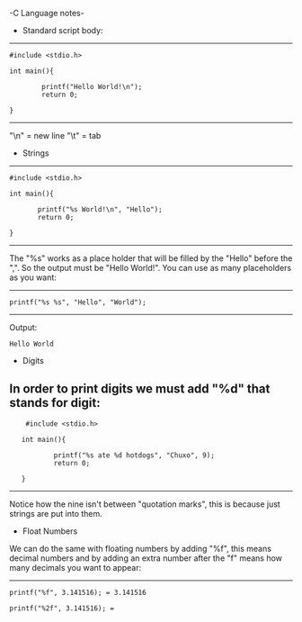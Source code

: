 -C Language notes-

* Standard script body:
-------------------------------------------------
    #include <stdio.h>

    int main(){

            printf("Hello World!\n");
            return 0;

    }
-------------------------------------------------

"\n" = new line
"\t" = tab


* Strings
-------------------------------------------------
    #include <stdio.h>

    int main(){

           printf("%s World!\n", "Hello");
           return 0;

    }
-------------------------------------------------

The "%s" works as a place holder that will be filled by the "Hello" before the ",". So the output must be "Hello World!".
You can use as many placeholders as you want:

-------------------------------------------------
    printf("%s %s", "Hello", "World");
-------------------------------------------------

Output:

    Hello World

* Digits

In order to print digits we must add "%d" that stands for digit:
-------------------------------------------------
        #include <stdio.h>

       int main(){

               printf("%s ate %d hotdogs", "Chuxo", 9);
               return 0;
                
       }
-------------------------------------------------

Notice how the nine isn't between "quotation marks", this is because just strings are put into them.

* Float Numbers

We can do the same with floating numbers by adding "%f", this means decimal numbers and by adding an extra number after the "f" means
how many decimals you want to appear:

-------------------------------------------------

    printf("%f", 3.141516); = 3.141516

    printf("%2f", 3.141516); =
